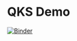 QKS Demo
===========

[![Binder](https://mybinder.org/badge_logo.svg)](https://mybinder.org/v2/gh/tmittal947/qks_demo_for_gartner/master?filepath=QKS-demo.ipynb)
